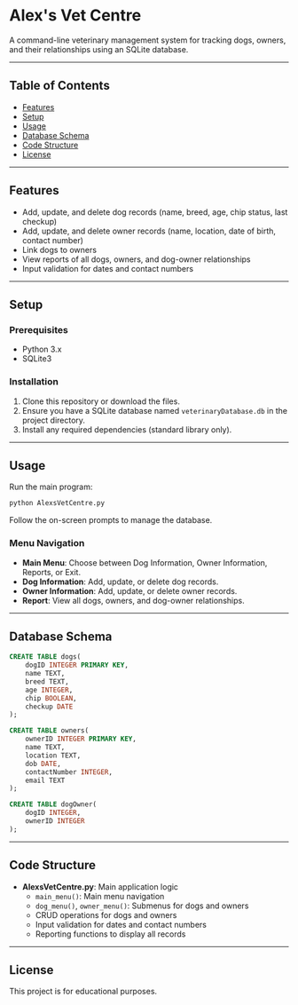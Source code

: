 # Alex's Vet Centre

A command-line veterinary management system for tracking dogs, owners, and their relationships using an SQLite database.

---

## Table of Contents

- [Features](#features)
- [Setup](#setup)
- [Usage](#usage)
- [Database Schema](#database-schema)
- [Code Structure](#code-structure)
- [License](#license)

---

## Features

- Add, update, and delete dog records (name, breed, age, chip status, last checkup)
- Add, update, and delete owner records (name, location, date of birth, contact number)
- Link dogs to owners
- View reports of all dogs, owners, and dog-owner relationships
- Input validation for dates and contact numbers

---

## Setup

### Prerequisites

- Python 3.x
- SQLite3

### Installation

1. Clone this repository or download the files.
2. Ensure you have a SQLite database named `veterinaryDatabase.db` in the project directory.
3. Install any required dependencies (standard library only).

---

## Usage

Run the main program:

```sh
python AlexsVetCentre.py
```

Follow the on-screen prompts to manage the database.

### Menu Navigation

- **Main Menu**: Choose between Dog Information, Owner Information, Reports, or Exit.
- **Dog Information**: Add, update, or delete dog records.
- **Owner Information**: Add, update, or delete owner records.
- **Report**: View all dogs, owners, and dog-owner relationships.

---

## Database Schema

```sql
CREATE TABLE dogs(
    dogID INTEGER PRIMARY KEY,
    name TEXT,
    breed TEXT,
    age INTEGER,
    chip BOOLEAN,
    checkup DATE
);

CREATE TABLE owners(
    ownerID INTEGER PRIMARY KEY,
    name TEXT,
    location TEXT,
    dob DATE,
    contactNumber INTEGER,
    email TEXT
);

CREATE TABLE dogOwner(
    dogID INTEGER,
    ownerID INTEGER
);
```

---

## Code Structure

- **AlexsVetCentre.py**: Main application logic
    - `main_menu()`: Main menu navigation
    - `dog_menu()`, `owner_menu()`: Submenus for dogs and owners
    - CRUD operations for dogs and owners
    - Input validation for dates and contact numbers
    - Reporting functions to display all records

---

## License

This project is for educational purposes.

